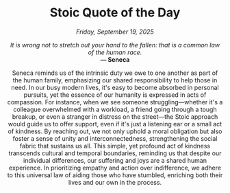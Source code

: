 <h1 align="center">Stoic Quote of the Day</h1>
<p align="center"><em><!--START_SECTION:current-date-->
Friday, September 19, 2025
<!--END_SECTION:current-date--></em></p>
<p align="center">
    <em><!--START_SECTION:quote-text-->
It is wrong not to stretch out your hand to the fallen: that is a common law of the human race.
<!--END_SECTION:quote-text--></em><br>
    <strong>— <!--START_SECTION:quote-author-->
Seneca
<!--END_SECTION:quote-author--></strong>
</p>

<p align="center" style="max-width:600px;margin:0 auto;">
<!--START_SECTION:quote-interpretation-->
Seneca reminds us of the intrinsic duty we owe to one another as part of the human family, emphasizing our shared responsibility to help those in need. In our busy modern lives, it's easy to become absorbed in personal pursuits, yet the essence of our humanity is expressed in acts of compassion. For instance, when we see someone struggling—whether it's a colleague overwhelmed with a workload, a friend going through a tough breakup, or even a stranger in distress on the street—the Stoic approach would guide us to offer support, even if it's just a listening ear or a small act of kindness. By reaching out, we not only uphold a moral obligation but also foster a sense of unity and interconnectedness, strengthening the social fabric that sustains us all. This simple, yet profound act of kindness transcends cultural and temporal boundaries, reminding us that despite our individual differences, our suffering and joys are a shared human experience. In prioritizing empathy and action over indifference, we adhere to this universal law of aiding those who have stumbled, enriching both their lives and our own in the process.
<!--END_SECTION:quote-interpretation-->
</p>
